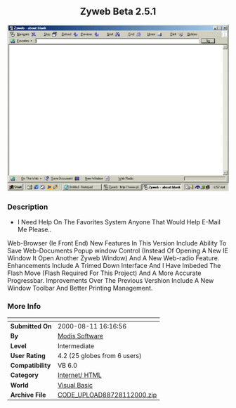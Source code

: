 ﻿<div align="center">

## Zyweb Beta 2\.5\.1

<img src="PIC20008974473830.jpg">
</div>

### Description

* I Need Help On The Favorites System Anyone That Would Help E-Mail Me Please..

Web-Browser (Ie Front End) New Features In This Version Include Ability To Save Web-Documents Popup window Control (Instead Of Opening A New IE Window It Open Another Zyweb Window) And A New Web-radio Feature. Enhancements Include A Trimed Down Interface And I Have Imbeded The Flash Move (Flash Required For This Project) And A More Accurate Progressbar. Improvements Over The Previous Vershion Include A New Window Toolbar And Better Printing Management.
 
### More Info
 


<span>             |<span>
---                |---
**Submitted On**   |2000-08-11 16:16:56
**By**             |[Modis Software](https://github.com/Planet-Source-Code/PSCIndex/blob/master/ByAuthor/modis-software.md)
**Level**          |Intermediate
**User Rating**    |4.2 (25 globes from 6 users)
**Compatibility**  |VB 6\.0
**Category**       |[Internet/ HTML](https://github.com/Planet-Source-Code/PSCIndex/blob/master/ByCategory/internet-html__1-34.md)
**World**          |[Visual Basic](https://github.com/Planet-Source-Code/PSCIndex/blob/master/ByWorld/visual-basic.md)
**Archive File**   |[CODE\_UPLOAD88728112000\.zip](https://github.com/Planet-Source-Code/modis-software-zyweb-beta-2-5-1__1-10552/archive/master.zip)








